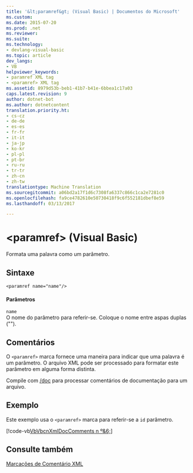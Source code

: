 ```yaml
---
title: '&lt;paramref&gt; (Visual Basic) | Documentos do Microsoft'
ms.custom: 
ms.date: 2015-07-20
ms.prod: .net
ms.reviewer: 
ms.suite: 
ms.technology:
- devlang-visual-basic
ms.topic: article
dev_langs:
- VB
helpviewer_keywords:
- paramref XML tag
- <paramref> XML tag
ms.assetid: 8979d53b-beb1-41b7-b41e-6bbea1c17a03
caps.latest.revision: 9
author: dotnet-bot
ms.author: dotnetcontent
translation.priority.ht:
- cs-cz
- de-de
- es-es
- fr-fr
- it-it
- ja-jp
- ko-kr
- pl-pl
- pt-br
- ru-ru
- tr-tr
- zh-cn
- zh-tw
translationtype: Machine Translation
ms.sourcegitcommit: a06bd2a17f1d6c7308fa6337c866c1ca2e7281c0
ms.openlocfilehash: fa9ce4782610e50730418f9c6f552181dbef8e59
ms.lasthandoff: 03/13/2017

---
```

# <a name="ltparamrefgt-visual-basic"></a>&lt;paramref&gt; (Visual Basic)
Formata uma palavra como um parâmetro.  
  
## <a name="syntax"></a>Sintaxe  
  
```  
<paramref name="name"/>  
```  
  
#### <a name="parameters"></a>Parâmetros  
 `name`  
 O nome do parâmetro para referir-se. Coloque o nome entre aspas duplas ("").  
  
## <a name="remarks"></a>Comentários  
 O `<paramref>` marca fornece uma maneira para indicar que uma palavra é um parâmetro. O arquivo XML pode ser processado para formatar este parâmetro em alguma forma distinta.  
  
 Compile com [/doc](../../../visual-basic/reference/command-line-compiler/doc.md) para processar comentários de documentação para um arquivo.  
  
## <a name="example"></a>Exemplo  
 Este exemplo usa o `<paramref>` marca para referir-se a `id` parâmetro.  
  
 [!code-vb[VbVbcnXmlDocComments n º&6;](../../../visual-basic/language-reference/xmldoc/codesnippet/VisualBasic/paramref_1.vb)]  
  
## <a name="see-also"></a>Consulte também  
 [Marcações de Comentário XML](../../../visual-basic/language-reference/xmldoc/recommended-xml-tags-for-documentation-comments.md)

